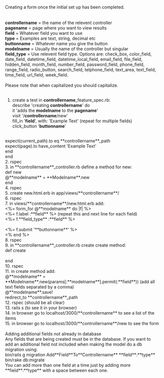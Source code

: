 Creating a form once the initial set up has been completed. <br>
<br>
<br>
**controllername** = the name of the relevent controller<br>
**pagename** = page where you want to view results<br>
**field** = Whatever field you want to use<br>
**type** = Examples are text, string, decimal etc<br>
**buttonname** = Whatever name you give the button<br>
**modelname** = Usually the name of the controller but singular<br>
**field_type** = Use relevent field type. Options are: check_box, color_field, date_field, datetime_field, datetime_local_field, email_field, file_field, hidden_field, month_field, number_field, password_field, phone_field, range_field, radio_button, search_field, telphone_field, text_area, text_field, time_field, url_field, week_field.<br>
<br>
Please note that when capitalized you should capitalize.<br>
<br>
1. create a test in **controllername**_feature_spec.rb:<br>
describe 'creating **controllername**' do<br>
	it 'adds the **modelname** to the **pagename**'<br>
		visit '/**controllername**/new'<br>
		fill_in '**field**', with: 'Example Text' (repeat for multiple fields)<br>
		click_button '**buttonname**'<br>
<br>
		expect(current_path).to eq **controllername**_path<br>
		expect(page).to have_content 'Example Text'<br>
	end<br>
end<br>
2. rspec<br>
3. in **controllername**_controller.rb define a method for new:<br>
def new<br>
	@**modelname** = **Modelname**.new <br>
end<br>
4. rspec<br>
5. create new.html.erb in app/views/**controllername**/<br>
6. rspec<br>
7. in views/**controllername**/new.html.erb add:<br>
<%= form_for @**modelname** do |f| %><br>
	<%= f.label :**field** %>         (repeat this and next line for each field)<br>
	<%= f.**field_type** :**field** %> <br> 
<br>
	<%= f.submit '**buttonname**' %><br>
<% end %><br>
8. rspec<br>
9. in **controllername**_controller.rb create create method:<br>
def create<br>
<br>
end<br>
10. rspec<br>
11. in create method add:<br>
@**modelname** = **Modelname**.new(params[:**modelname**].permit(:**field**))  (add all text fields separated by a comma)<br>
@**modelname**.save!<br>
redirect_to **controllername**_path<br>
12. rspec (should be all clear)<br>
13. rails s (to see it in your browser)<br>
14. in browser go to localhost/3000/**controllername** to see a list of the items<br>
15. in browser go to localhost/3000/**controllername**/new to see the form
<br>
<br>
Adding additional fields not already in database<br>
Any fields that are being created must be in the database.  If you want to add an additional field not included when making the model do a db migration using: <br>
bin/rails g migration Add**Field**To**Controllername** **field**:**type**<br>
bin/rake db:migrate <br>
You can add more than one field at a time just by adding more **field**:**type** with a space between each one.<br>